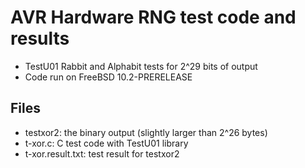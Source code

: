 # AVR Hardware RNG test code and results

* TestU01 Rabbit and Alphabit tests for 2^29 bits of output
* Code run on FreeBSD 10.2-PRERELEASE

## Files

* testxor2: the binary output (slightly larger than 2^26 bytes)
* t-xor.c: C test code with TestU01 library
* t-xor.result.txt: test result for testxor2

